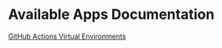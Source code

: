 # Available Apps Documentation

[GitHub Actions Virtual Environments](https://github.com/actions/virtual-environments/)
